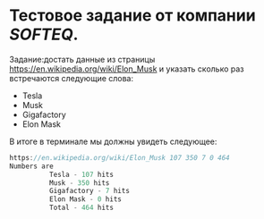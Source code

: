 # Тестовое задание от компании ***SOFTEQ***.

Задание:достать данные из страницы https://en.wikipedia.org/wiki/Elon_Musk
и указать сколько раз встречаются следующие слова:
- Tesla
- Musk
- Gigafactory
- Elon Mask
 
В итоге в терминале мы должны увидеть следующее:
```java
https://en.wikipedia.org/wiki/Elon_Musk 107 350 7 0 464
Numbers are
          Tesla - 107 hits
          Musk - 350 hits
          Gigafactory - 7 hits
          Elon Mask - 0 hits
          Total - 464 hits

```